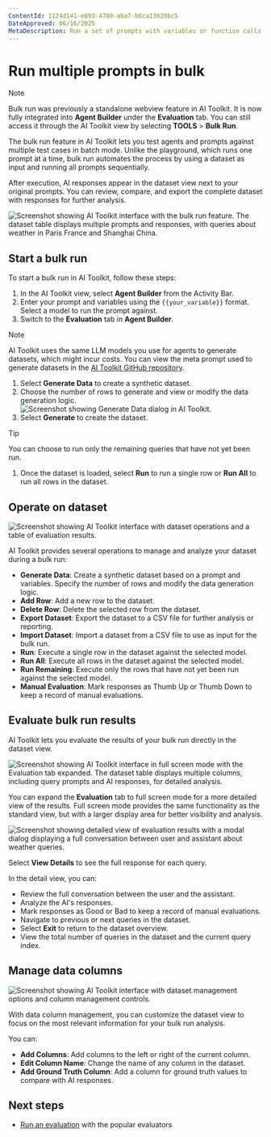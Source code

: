 ```yaml
---
ContentId: 1124d141-e893-4780-aba7-b6ca13628bc5
DateApproved: 06/16/2025
MetaDescription: Run a set of prompts with variables or function calls with an imported or synthetically generated dataset towards the selected models and parameters.
---
```

# Run multiple prompts in bulk

> [!NOTE]
> Bulk run was previously a standalone webview feature in AI Toolkit. It is now fully integrated into **Agent Builder** under the **Evaluation** tab. You can still access it through the AI Toolkit view by selecting **TOOLS** > **Bulk Run**.

The bulk run feature in AI Toolkit lets you test agents and prompts against multiple test cases in batch mode. Unlike the playground, which runs one prompt at a time, bulk run automates the process by using a dataset as input and running all prompts sequentially.

After execution, AI responses appear in the dataset view next to your original prompts. You can review, compare, and export the complete dataset with responses for further analysis.

![Screenshot showing AI Toolkit interface with the bulk run feature. The dataset table displays multiple prompts and responses, with queries about weather in Paris France and Shanghai China.](./images/bulkrun/bulkrun.png)

## Start a bulk run

To start a bulk run in AI Toolkit, follow these steps:

1. In the AI Toolkit view, select **Agent Builder** from the Activity Bar.
1. Enter your prompt and variables using the `{{your_variable}}` format. Select a model to run the prompt against.
1. Switch to the **Evaluation** tab in **Agent Builder**.

> [!NOTE]
> AI Toolkit uses the same LLM models you use for agents to generate datasets, which might incur costs. You can view the meta prompt used to generate datasets in the [AI Toolkit GitHub repository](https://github.com/microsoft/vscode-ai-toolkit/blob/main/doc/data_generator.md).

1. Select **Generate Data** to create a synthetic dataset.
1. Choose the number of rows to generate and view or modify the data generation logic.
    ![Screenshot showing Generate Data dialog in AI Toolkit.](./images/bulkrun/generate_data.png)
1. Select **Generate** to create the dataset.

> [!TIP]
> You can choose to run only the remaining queries that have not yet been run.

1. Once the dataset is loaded, select **Run** to run a single row or **Run All** to run all rows in the dataset.

## Operate on dataset

![Screenshot showing AI Toolkit interface with dataset operations and a table of evaluation results.](./images/bulkrun/dataset_operation.png)

AI Toolkit provides several operations to manage and analyze your dataset during a bulk run:

- **Generate Data**: Create a synthetic dataset based on a prompt and variables. Specify the number of rows and modify the data generation logic.
- **Add Row**: Add a new row to the dataset.
- **Delete Row**: Delete the selected row from the dataset.
- **Export Dataset**: Export the dataset to a CSV file for further analysis or reporting.
- **Import Dataset**: Import a dataset from a CSV file to use as input for the bulk run.
- **Run**: Execute a single row in the dataset against the selected model.
- **Run All**: Execute all rows in the dataset against the selected model.
- **Run Remaining**: Execute only the rows that have not yet been run against the selected model.
- **Manual Evaluation**: Mark responses as Thumb Up or Thumb Down to keep a record of manual evaluations.

## Evaluate bulk run results

AI Toolkit lets you evaluate the results of your bulk run directly in the dataset view.

![Screenshot showing AI Toolkit interface in full screen mode with the Evaluation tab expanded. The dataset table displays multiple columns, including query prompts and AI responses, for detailed analysis.](./images/bulkrun/full_screen.png)

You can expand the **Evaluation** tab to full screen mode for a more detailed view of the results. Full screen mode provides the same functionality as the standard view, but with a larger display area for better visibility and analysis.

![Screenshot showing detailed view of evaluation results with a modal dialog displaying a full conversation between user and assistant about weather queries.](./images/bulkrun/view_detail.png)

Select **View Details** to see the full response for each query.

In the detail view, you can:

- Review the full conversation between the user and the assistant.
- Analyze the AI's responses.
- Mark responses as Good or Bad to keep a record of manual evaluations.
- Navigate to previous or next queries in the dataset.
- Select **Exit** to return to the dataset overview.
- View the total number of queries in the dataset and the current query index.

## Manage data columns

![Screenshot showing AI Toolkit interface with dataset management options and column management controls.](./images/bulkrun/manage_columns.png)

With data column management, you can customize the dataset view to focus on the most relevant information for your bulk run analysis.

You can:

- **Add Columns**: Add columns to the left or right of the current column.
- **Edit Column Name**: Change the name of any column in the dataset.
- **Add Ground Truth Column**: Add a column for ground truth values to compare with AI responses.

## Next steps

- [Run an evaluation](/docs/intelligentapps/evaluation.md) with the popular evaluators